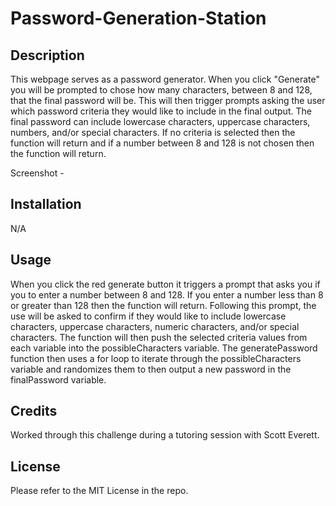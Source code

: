 # Password-Generation-Station

## Description

This webpage serves as a password generator. When you click "Generate" you will be prompted to chose how many characters, between 8 and 128, that the final password will be. This will then trigger prompts asking the user which password criteria they would like to include in the final output. The final password can include lowercase characters, uppercase characters, numbers, and/or special characters. If no criteria is selected then the function will return and if a number between 8 and 128 is not chosen then the function will return. 

Screenshot - 

## Installation

N/A

## Usage

When you click the red generate button it triggers a prompt that asks you if you to enter a number between 8 and 128. If you enter a number less than 8 or greater than 128 then the function will return. Following this prompt, the use will be asked to confirm if they would like to include lowercase characters, uppercase characters, numeric characters, and/or special characters. The function will then push the selected criteria values from each variable into the possibleCharacters variable. The generatePassword function then uses a for loop to iterate through the possibleCharacters variable and randomizes them to then output a new password in the finalPassword variable.

## Credits 

Worked through this challenge during a tutoring session with Scott Everett. 

## License

Please refer to the MIT License in the repo.